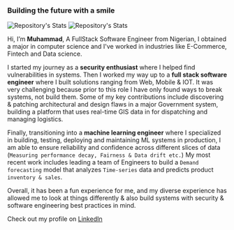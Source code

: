 <!-- ![Profile Picture](https://media-exp1.licdn.com/dms/image/C4E03AQErP7ZPnR7nlA/profile-displayphoto-shrink_800_800/0/1637173929540?e=1646870400&v=beta&t=MnSA6mflZwbL9mwCOh_Ij1lTtA2KdYKRbOgRv3QkKtA) -->

### Building the future with a smile
![Repository's Stats](https://github-readme-stats.vercel.app/api?username=alhajee&show_icons=true&theme=dark) ![Repository's Stats](https://github-readme-stats.vercel.app/api/top-langs/?username=alhajee&theme=dark)

Hi, I’m **Muhammad**, A FullStack Software Engineer from Nigerian, I obtained a major in computer science and I've worked in industries like E-Commerce, Fintech and Data science.

I started my journey as a **security enthusiast** where I helped find vulnerabilities in systems. Then I worked my way up to a **full stack software engineer** where I built solutions ranging from Web, Mobile & IOT. It was very challenging because prior to this role I have only found ways to break systems, not build them. Some of my key contributions include discovering & patching architectural and design flaws in a major Government system, building a platform that uses real-time GIS data in for dispatching and managing logistics.

Finally, transitioning into a **machine learning engineer** where I specialized in building, testing, deploying and maintaining ML systems in production, I am able to ensure reliability and confidence across different slices of data (`Measuring performance decay, Fairness & Data drift etc.`) My most recent work includes leading a team of Engineers to build a `Demand forecasting` model that analyzes `Time-series` data and predicts product `inventory & sales`.

Overall, it has been a fun experience for me, and my diverse experience has allowed me to look at things differently & also build systems with security & software engineering best practices in mind.

Check out my profile on [LinkedIn](https://www.linkedin.com/in/muhammad-dauda/)
